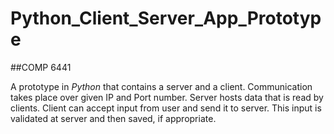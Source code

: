 # Python_Client_Server_App_Prototype
##COMP 6441

A prototype in *Python* that contains a server and a client.
Communication takes place over given IP and Port number.
Server hosts data that is read by clients.
Client can accept input from user and send it to server. This input is validated at server and then saved, if appropriate.

